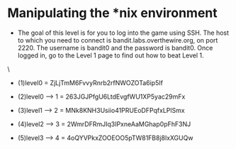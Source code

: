 # Manipulating the *nix environment


+ The goal of this level is for you to log into the game using SSH. The host to which you need to connect is bandit.labs.overthewire.org, on port 2220. The username is bandit0 and the password is bandit0. Once logged in, go to the Level 1 page to find out how to beat Level 1.

\

+ (1)level0 = ZjLjTmM6FvvyRnrb2rfNWOZOTa6ip5If

+ (2)level0 --> 1 = 263JGJPfgU6LtdEvgfWU1XP5yac29mFx

+ (3)level1 --> 2 = MNk8KNH3Usiio41PRUEoDFPqfxLPlSmx

+ (4)level2 --> 3 = 2WmrDFRmJIq3IPxneAaMGhap0pFhF3NJ

+ (5)level3 --> 4 = 4oQYVPkxZOOEOO5pTW81FB8j8lxXGUQw